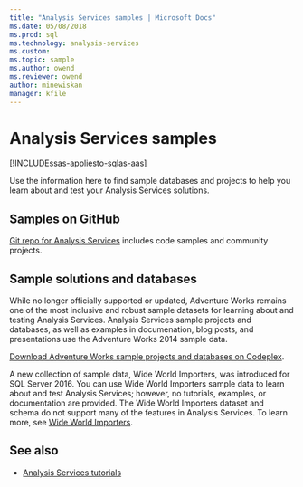 ```yaml
---
title: "Analysis Services samples | Microsoft Docs"
ms.date: 05/08/2018
ms.prod: sql
ms.technology: analysis-services
ms.custom:
ms.topic: sample
ms.author: owend
ms.reviewer: owend
author: minewiskan
manager: kfile
---
```

# Analysis Services samples
[!INCLUDE[ssas-appliesto-sqlas-aas](../includes/ssas-appliesto-sqlas-aas.md)]

  Use the information here to find sample databases and projects to help you learn about and test your Analysis Services solutions.
  

## Samples on GitHub

[Git repo for Analysis Services](https://github.com/Microsoft/Analysis-Services) includes code samples and community projects.

## Sample solutions and databases  

While no longer officially supported or updated, Adventure Works remains one of the most inclusive and robust sample datasets for learning about and testing Analysis Services. Analysis Services sample projects and databases, as well as examples in documenation, blog posts, and presentations use the Adventure Works 2014 sample data.

[Download Adventure Works sample projects and databases on Codeplex](https://msftdbprodsamples.codeplex.com/releases/view/125550).

A new collection of sample data, Wide World Importers, was introduced for SQL Server 2016. You can use Wide World Importers sample data to learn about and test Analysis Services; however, no tutorials, examples, or documentation are provided. The Wide World Importers dataset and schema do not support many of the features in Analysis Services. To learn more, see [Wide World Importers](../sample/world-wide-importers/wide-world-importers-documentation.md).


  
## See also  
*   [Analysis Services tutorials](../analysis-services/analysis-services-tutorials-ssas.md)

  
  
